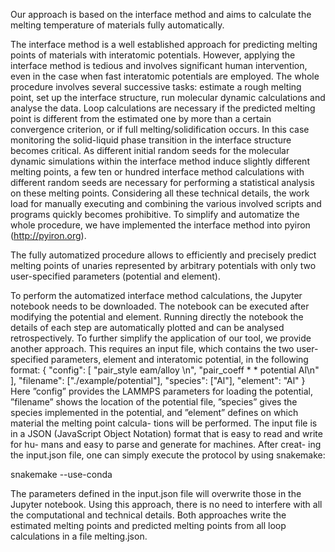 Our approach is based on the interface method and aims to calculate the melting temperature of materials fully automatically.

The interface method is a well established approach for predicting melting points of materials with interatomic potentials. 
However, applying the interface method is tedious and involves significant human intervention, even in the case when fast 
interatomic potentials are employed. The whole procedure involves several successive tasks: estimate a rough melting point, 
set up the interface structure, run molecular dynamic calculations and analyse the data. Loop calculations are necessary if 
the predicted melting point is different from the estimated one by more than a certain convergence criterion, or if full 
melting/solidification occurs. In this case monitoring the solid-liquid phase transition in the interface structure becomes 
critical. As different initial random seeds for the molecular dynamic simulations within the interface method induce slightly 
different melting points, a few ten or hundred interface method calculations with different random seeds are necessary for 
performing a statistical analysis on these melting points. Considering all these technical details, the work load for 
manually executing and combining the various involved scripts and programs quickly becomes prohibitive. To simplify and 
automatize the whole procedure, we have implemented the interface method into pyiron (http://pyiron.org).

The fully automatized procedure allows to efficiently and precisely predict melting points of unaries represented by arbitrary potentials with only two user-specified parameters (potential and element).

To perform the automatized interface method calculations, the Jupyter notebook needs to be downloaded. The notebook can be executed after modifying the potential and element. Running directly the notebook the details of each step are automatically plotted and can be analysed retrospectively. To further simplify the application of our tool, we provide another approach. This requires an input file, which contains the two user-specified parameters, element and interatomic potential, in the following format:
{
  "config": [ "pair_style eam/alloy \n",
              "pair_coeff * * potential Al\n"
             ],
  "filename": ["./example/potential"],
  "species": ["Al"],
  "element": "Al"
}
Here ”config” provides the LAMMPS parameters for loading the potential, ”filename” shows the location of the potential file, ”species” gives the species implemented in the potential, and ”element” defines on which material the melting point calcula- tions will be performed. The input file is in a JSON (JavaScript Object Notation) format that is easy to read and write for hu- mans and easy to parse and generate for machines. After creat- ing the input.json file, one can simply execute the protocol by using snakemake:

snakemake --use-conda

The parameters defined in the input.json file will overwrite those in the Jupyter notebook. Using this approach, there is no need to interfere with all the computational and technical details. Both approaches write the estimated melting points and predicted melting points from all loop calculations in a file melting.json.
